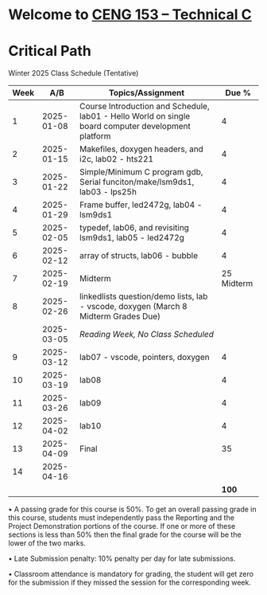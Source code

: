 # Welcome to [CENG 153 – Technical C](https://humber.ca/transferoptions/course-outlines/outline.html?code=CENG%20153)

# Critical Path

Winter 2025 Class Schedule (Tentative)

|Week|A/B       |Topics/Assignment                                                                                         | Due %               |
|----|----------|----------------------------------------------------------------------------------------------------------|---------------------|
|1   |2025-01-08|Course Introduction and Schedule, lab01 - Hello World on single board computer development platform       |4                    |
|2   |2025-01-15|Makefiles, doxygen headers, and i2c, lab02 - hts221                                                       |4                    |
|3   |2025-01-22|Simple/Minimum C program gdb, Serial funciton/make/lsm9ds1, lab03 - lps25h                                |4                    |
|4   |2025-01-29|Frame buffer, led2472g, lab04 - lsm9ds1                                                                   |4                    |
|5   |2025-02-05|typedef, lab06, and revisiting lsm9ds1, lab05 - led2472g                                                  |4                    |
|6   |2025-02-12|array of structs, lab06 - bubble                                                                          |4                    |
|7   |2025-02-19|Midterm                                                                                                   |25 Midterm           |
|8   |2025-02-26|linkedlists question/demo lists, lab - vscode, doxygen (March 8 Midterm Grades Due)                       |                     |
|    |2025-03-05|*Reading Week, No Class Scheduled*                                                                        |                     |
|9   |2025-03-12|lab07 - vscode, pointers, doxygen                                                                         |4                    |
|10  |2025-03-19|lab08                                                                                                     |4                    |
|11  |2025-03-26|lab09                                                                                                     |4                    |
|12  |2025-04-02|lab10                                                                                                     |4                    |
|13  |2025-04-09|Final                                                                                                     |35                   |
|14  |2025-04-16|                                                                                                          |                     |
|    |          |                                                                                                          |**100**              |


• A passing grade for this course is 50%. To get an overall passing grade in
this course, students must independently pass the Reporting and the Project
Demonstration portions of the course. If one or more of these sections is less
than 50% then the final grade for the course will be the lower of the two marks.

• Late Submission penalty: 10% penalty per day for late submissions.

• Classroom attendance is mandatory for grading, the student will get zero for
the submission if they missed the session for the corresponding week.
